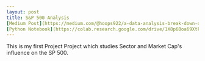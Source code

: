```yaml
---
layout: post
title: S&P 500 Analysis
[Medium Post](https://medium.com/@hoops922/a-data-analysis-break-down-of-the-s-p-500-by-sector-and-market-cap-976aef0c8bc1)
[Python Notebook](https://colab.research.google.com/drive/1X8p6Boa69Xtk92TjTkuXNAHxglDf2DgZ)
---
```


This is my first Project Project which studies Sector and Market Cap's influence on the SP 500.
